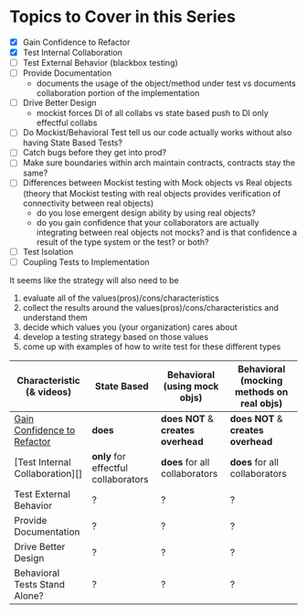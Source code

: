 # Topics to Cover in this Series

* [x] Gain Confidence to Refactor
* [x] Test Internal Collaboration
* [ ] Test External Behavior (blackbox testing)
* [ ] Provide Documentation
	* documents the usage of the object/method under test vs documents collaboration portion of the implementation
* [ ] Drive Better Design
	* mockist forces DI of all collabs vs state based push to DI only effectful collabs
* [ ] Do Mockist/Behavioral Test tell us our code actually works without also having State Based Tests?
* [ ] Catch bugs before they get into prod?
* [ ] Make sure boundaries within arch maintain contracts, contracts stay the same?
* [ ] Differences between Mockist testing with Mock objects vs Real objects (theory that Mockist testing with real objects provides verification of connectivity between real objects)
	* do you lose emergent design ability by using real objects?
	* do you gain confidence that your collaborators are actually integrating between real objects not mocks? and is that confidence a result of the type system or the test? or both?
* [ ] Test Isolation
* [ ] Coupling Tests to Implementation

It seems like the strategy will also need to be

1. evaluate all of the values(pros)/cons/characteristics
2. collect the results around the values(pros)/cons/characteristics and understand them
3. decide which values you (your organization) cares about
4. develop a testing strategy based on those values
5. come up with examples of how to write test for these different types


| Characteristic (& videos)       | State Based | Behavioral (using mock objs)        | Behavioral (mocking methods on real objs) |
| ------------------------------- | ----------- | ----------------------------------- | ------------------------------------------|
| [Gain Confidence to Refactor][] | **does**    | **does NOT** & **creates overhead** | **does NOT** & **creates overhead**       |
| [Test Internal Collaboration][] | **only** for effectful collaborators | **does** for all collaborators | **does** for all collaborators |
| Test External Behavior          | ?           | ?                                   | ?                                         |
| Provide Documentation           | ?           | ?                                   | ?                                         |
| Drive Better Design             | ?           | ?                                   | ?                                         |
| Behavioral Tests Stand Alone?   | ?           | ?                                   | ?                                         |



[Gain Confidence to Refactor]: https://youtu.be/DF7y2DA3YIY
